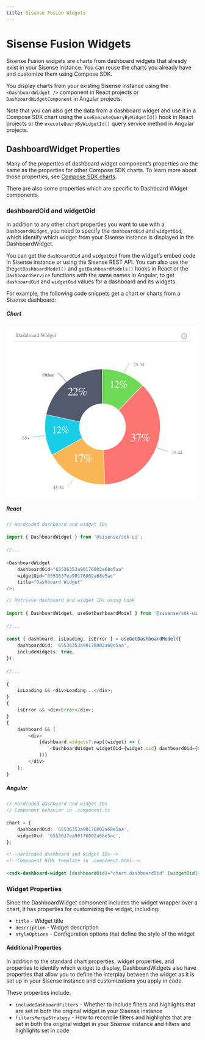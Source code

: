 ```yaml
---
title: Sisense Fusion Widgets
---
```


# Sisense Fusion Widgets

Sisense Fusion widgets are charts from dashboard widgets that already exist in your Sisense instance. You can reuse the charts you already have and customize them using Compose SDK.

You display charts from your existing Sisense instance using the `<DashboardWidget />` component in React projects or `DashboardWidgetComponent` in Angular projects.

Note that you can also get the data from a dashboard widget and use it in a Compose SDK chart using the `useExecuteQueryByWidgetId()` hook in React projects or the `executeQueryByWidgetId()` query service method in Angular projects.

## DashboardWidget Properties

Many of the properties of dashboard widget component’s properties are the same as the properties for other Compose SDK charts. To learn more about those properties, see [Compose SDK charts](./guide-compose-sdk-charts.md).

There are also some properties which are specific to Dashboard Widget components.

### dashboardOid and widgetOid

In addition to any other chart properties you want to use with a `DashboardWidget`, you need to specify the `dashboardOid` and `widgetOid`, which identify which widget from your Sisense instance is displayed in the DashboardWidget.

You can get the `dashboardOid` and `widgetOid` from the widget’s embed code in Sisense instance or using the Sisense REST API. You can also use the the`getDashboardModel()` and `getDashboardModels()` hooks in React or the `DashboardService` functions with the same names in Angular, to get `dashboardOid` and `widgetOid` values for a dashboard and its widgets.

For example, the following code snippets get a chart or charts from a Sisense dashboard:

##### Chart

![Widget chart](../../img/chart-guides/dashboard-widget.png 'Widget chart')

##### React

```ts
// Hardcoded dashboard and widget IDs

import { DashboardWidget } from '@sisense/sdk-ui';

//...

<DashboardWidget
    dashboardOid="65536353a90176002a68e5aa"
    widgetOid="6553637ea90176002a68e5ac"
    title="Dashboard Widget"
/>;
```

```ts
// Retrieve dashboard and widget IDs using hook

import { DashboardWidget, useGetDashboardModel } from '@sisense/sdk-ui';

//...

const { dashboard, isLoading, isError } = useGetDashboardModel({
    dashboardOid: '65536353a90176002a68e5aa',
    includeWidgets: true,
});

//...

{
    isLoading && <div>Loading...</div>;
}
{
    isError && <div>Error</div>;
}
{
    dashboard && (
        <div>
            {dashboard.widgets?.map((widget) => (
                <DashboardWidget widgetOid={widget.oid} dashboardOid={dashboard.oid} title={widget.title} />
            ))}
        </div>
    );
}
```

##### Angular

```ts
// Hardcoded dashboard and widget IDs
// Component behavior in .component.ts

chart = {
    dashboardOid: '65536353a90176002a68e5aa',
    widgetOid: '6553637ea90176002a68e5ac',
};
```

```html
<!--Hardcoded dashboard and widget IDs-->
<!--Component HTML template in .component.html-->

<csdk-dashboard-widget [dashboardOid]="chart.dashboardOid" [widgetOid]="chart.widgetOid" />
```

### Widget Properties

Since the DashboardWidget component includes the widget wrapper over a chart, it has properties for customizing the widget, including:

-   `title` - Widget title
-   `description` - Widget description
-   `styleOptions` - Configuration options that define the style of the widget

#### Additional Properties

In addition to the standard chart properties, widget properties, and properties to identify which widget to display, DashboardWidgets also have properties that allow you to define the interplay between the widget as it is set up in your Sisense instance and customizations you apply in code.

These properties include:

-   `includeDashboardFilters` - Whether to include filters and highlights that are set in both the original widget in your Sisense instance
-   `filtersMergeStrategy` - How to reconcile filters and highlights that are set in both the original widget in your Sisense instance and filters and highlights set in code
